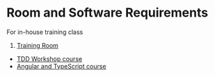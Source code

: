 # Room and Software Requirements

For in-house training class

1. [Training Room](/TrainingRoom.md) 
- [TDD Workshop course](/TddWorkshopCourse.md)
- [Angular and TypeScript course](/AngularAndTypeScriptCourse.md)
